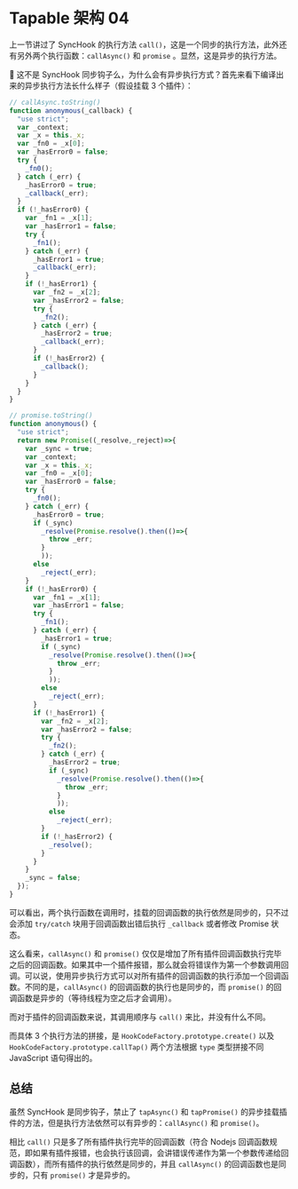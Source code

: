 # Tapable 架构 04

上一节讲过了 SyncHook 的执行方法 `call()`，这是一个同步的执行方法，此外还有另外两个执行函数：`callAsync()` 和 `promise` 。显然，这是异步的执行方法。

🤨 这不是 SyncHook 同步钩子么，为什么会有异步执行方式？首先来看下编译出来的异步执行方法长什么样子（假设挂载 3 个插件）：

```javascript
// callAsync.toString()
function anonymous(_callback) {
  "use strict";
  var _context;
  var _x = this._x;
  var _fn0 = _x[0];
  var _hasError0 = false;
  try {
    _fn0();
  } catch (_err) {
    _hasError0 = true;
    _callback(_err);
  }
  if (!_hasError0) {
    var _fn1 = _x[1];
    var _hasError1 = false;
    try {
      _fn1();
    } catch (_err) {
      _hasError1 = true;
      _callback(_err);
    }
    if (!_hasError1) {
      var _fn2 = _x[2];
      var _hasError2 = false;
      try {
        _fn2();
      } catch (_err) {
        _hasError2 = true;
        _callback(_err);
      }
      if (!_hasError2) {
        _callback();
      }
    }
  }
}

// promise.toString()
function anonymous() {
  "use strict";
  return new Promise((_resolve,_reject)=>{
    var _sync = true;
    var _context;
    var _x = this._x;
    var _fn0 = _x[0];
    var _hasError0 = false;
    try {
      _fn0();
    } catch (_err) {
      _hasError0 = true;
      if (_sync)
        _resolve(Promise.resolve().then(()=>{
          throw _err;
        }
        ));
      else
        _reject(_err);
    }
    if (!_hasError0) {
      var _fn1 = _x[1];
      var _hasError1 = false;
      try {
        _fn1();
      } catch (_err) {
        _hasError1 = true;
        if (_sync)
          _resolve(Promise.resolve().then(()=>{
            throw _err;
          }
          ));
        else
          _reject(_err);
      }
      if (!_hasError1) {
        var _fn2 = _x[2];
        var _hasError2 = false;
        try {
          _fn2();
        } catch (_err) {
          _hasError2 = true;
          if (_sync)
            _resolve(Promise.resolve().then(()=>{
              throw _err;
            }
            ));
          else
            _reject(_err);
        }
        if (!_hasError2) {
          _resolve();
        }
      }
    }
    _sync = false;
  });
}
```

可以看出，两个执行函数在调用时，挂载的回调函数的执行依然是同步的，只不过会添加 `try/catch` 块用于回调函数出错后执行 `_callback` 或者修改 Promise 状态。

这么看来，`callAsync()` 和 `promise()` 仅仅是增加了所有插件回调函数执行完毕之后的回调函数。如果其中一个插件报错，那么就会将错误作为第一个参数调用回调。可以说，使用异步执行方式可以对所有插件的回调函数的执行添加一个回调函数。不同的是，`callAsync()` 的回调函数的执行也是同步的，而 `promise()` 的回调函数是异步的（等待线程为空之后才会调用）。

而对于插件的回调函数来说，其调用顺序与 `call()` 来比，并没有什么不同。

而具体 3 个执行方法的拼接，是 `HookCodeFactory.prototype.create()` 以及 `HookCodeFactory.prototype.callTap()` 两个方法根据 `type` 类型拼接不同 JavaScript 语句得出的。

## 总结

虽然 SyncHook 是同步钩子，禁止了 `tapAsync()` 和 `tapPromise()` 的异步挂载插件的方法，但是执行方法依然可以有异步的：`callAsync()` 和 `promise()`。

相比 `call()` 只是多了所有插件执行完毕的回调函数（符合 Nodejs 回调函数规范，即如果有插件报错，也会执行该回调，会讲错误传递作为第一个参数传递给回调函数），而所有插件的执行依然是同步的，并且 `callAsync()` 的回调函数也是同步的，只有 `promise()` 才是异步的。
